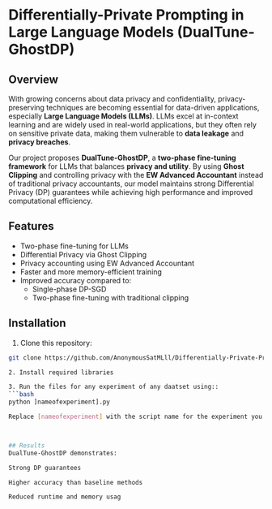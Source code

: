 # Differentially-Private Prompting in Large Language Models (DualTune-GhostDP)

## Overview
With growing concerns about data privacy and confidentiality, privacy-preserving techniques are becoming essential for data-driven applications, especially **Large Language Models (LLMs)**. LLMs excel at in-context learning and are widely used in real-world applications, but they often rely on sensitive private data, making them vulnerable to **data leakage** and **privacy breaches**.

Our project proposes **DualTune-GhostDP**, a **two-phase fine-tuning framework** for LLMs that balances **privacy and utility**. By using **Ghost Clipping** and controlling privacy with the **EW Advanced Accountant** instead of traditional privacy accountants, our model maintains strong Differential Privacy (DP) guarantees while achieving high performance and improved computational efficiency.

## Features
- Two-phase fine-tuning for LLMs  
- Differential Privacy via Ghost Clipping  
- Privacy accounting using EW Advanced Accountant  
- Faster and more memory-efficient training  
- Improved accuracy compared to:  
  - Single-phase DP-SGD  
  - Two-phase fine-tuning with traditional clipping  

## Installation
1. Clone this repository:  
```bash
git clone https://github.com/AnonymousSatMLll/Differentially-Private-Prompting-in-Large-Language-Models.git

2. Install required libraries

3. Run the files for any experiment of any daatset using::  
```bash
python ]nameofexperiment].py

Replace [nameofexperiment] with the script name for the experiment you want to run.



## Results
DualTune-GhostDP demonstrates:

Strong DP guarantees

Higher accuracy than baseline methods

Reduced runtime and memory usag
